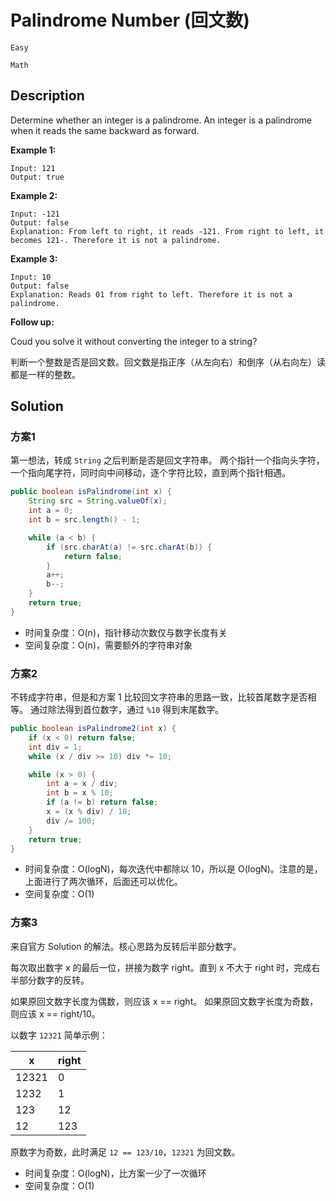 # Palindrome Number (回文数)

`Easy`  

`Math`

## Description

Determine whether an integer is a palindrome. An integer is a palindrome when it reads the same backward as forward.

**Example 1:**

```
Input: 121
Output: true
```

**Example 2:**

```
Input: -121
Output: false
Explanation: From left to right, it reads -121. From right to left, it becomes 121-. Therefore it is not a palindrome.
```

**Example 3:**

```
Input: 10
Output: false
Explanation: Reads 01 from right to left. Therefore it is not a palindrome.
```

**Follow up:**

Coud you solve it without converting the integer to a string?

判断一个整数是否是回文数。回文数是指正序（从左向右）和倒序（从右向左）读都是一样的整数。

## Solution

### 方案1

第一想法，转成 `String` 之后判断是否是回文字符串。
两个指针一个指向头字符，一个指向尾字符，同时向中间移动，逐个字符比较，直到两个指针相遇。

```java
public boolean isPalindrome(int x) {
    String src = String.valueOf(x);
    int a = 0;
    int b = src.length() - 1;

    while (a < b) {
        if (src.charAt(a) != src.charAt(b)) {
            return false;
        }
        a++;
        b--;
    }
    return true;
}
```

* 时间复杂度：O(n)，指针移动次数仅与数字长度有关
* 空间复杂度：O(n)，需要额外的字符串对象

### 方案2

不转成字符串，但是和方案 1 比较回文字符串的思路一致，比较首尾数字是否相等。
通过除法得到首位数字，通过 `%10` 得到末尾数字。

```java
public boolean isPalindrome2(int x) {
    if (x < 0) return false;
    int div = 1;
    while (x / div >= 10) div *= 10;

    while (x > 0) {
        int a = x / div;
        int b = x % 10;
        if (a != b) return false;
        x = (x % div) / 10;
        div /= 100;
    }
    return true;
}
```

* 时间复杂度：O(logN)，每次迭代中都除以 10，所以是 O(logN)。注意的是，上面进行了两次循环，后面还可以优化。
* 空间复杂度：O(1)

### 方案3

来自官方 Solution 的解法。核心思路为反转后半部分数字。

每次取出数字 x 的最后一位，拼接为数字 right。直到 x 不大于 right 时，完成右半部分数字的反转。

如果原回文数字长度为偶数，则应该 x == right。
如果原回文数字长度为奇数，则应该 x == right/10。

以数字 `12321` 简单示例：

| x |  right |
| --- |--- |
|  12321 | 0 |
|  1232 | 1 |
|  123 | 12 |
|  12 | 123 |

原数字为奇数，此时满足 `12 == 123/10`，`12321` 为回文数。

* 时间复杂度：O(logN)，比方案一少了一次循环
* 空间复杂度：O(1)